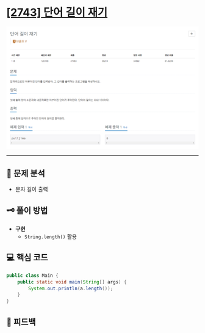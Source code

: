 # [[2743] 단어 길이 재기](https://www.acmicpc.net/problem/2743)

![1.png](img%2F1.png)

***

## 📃 문제 분석

- 문자 길이 출력

## 🗝️ 풀이 방법

- **구현**
  - ```String.length()``` 활용

## 💻 핵심 코드

```java
public class Main {
    public static void main(String[] args) {
        System.out.println(a.length());
    }
}
```

## 📌 피드백

